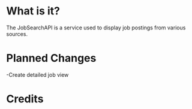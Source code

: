 <h1>What is it?</h1>

The JobSearchAPI is a service used to display job postings from various sources.

<h1>Planned Changes</h1>

-Create detailed job view

<h1>Credits</h1>
